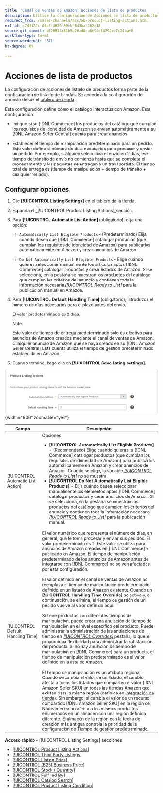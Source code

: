 ```yaml
---
title: 'Canal de ventas de Amazon: acciones de lista de productos'
description: Utilice la configuración de Acciones de lista de productos para definir cómo interactúa el catálogo de Commerce con Amazon.
redirect_from: /sales-channels/asc/ob-product-listing-actions.html
exl-id: c7d3f22c-05c6-4826-99eb-543bac462cf8
source-git-commit: df26834c81b5e26ad0ea8c94c14292eb7c24bae8
workflow-type: tm+mt
source-wordcount: '571'
ht-degree: 0%

---
```


# Acciones de lista de productos

La configuración de acciones de listado de productos forma parte de la configuración de listado de tiendas. Se accede a la configuración de anuncio desde el [tablero de tienda](./amazon-store-dashboard.md).

Esta configuración define cómo el catálogo interactúa con Amazon. Esta configuración:

- Indique si su [!DNL Commerce] los productos del catálogo que cumplan los requisitos de idoneidad de Amazon se envían automáticamente a su [!DNL Amazon Seller Central] cuenta para crear anuncios.

- Establecer el tiempo de manipulación predeterminado para un pedido. Este valor define el número de días necesarios para procesar y enviar un pedido. Por ejemplo, si alguien selecciona el envío en 2 días, ese tiempo de tránsito de envío no comienza hasta que se completa el procesamiento y los paquetes se entregan a un transportista. El tiempo total de entrega es (tiempo de manipulación + tiempo de tránsito + cualquier feriado).

## Configurar opciones

1. Clic **[!UICONTROL Listing Settings]** en el tablero de la tienda.

1. Expanda el _[!UICONTROL Product Listing Actions]_sección.

1. Para **[!UICONTROL Automatic List Action]** (obligatorio), elija una opción:

   - `Automatically List Eligible Products` - (Predeterminado) Elija cuándo desea que [!DNL Commerce] catalogar productos (que cumplan los requisitos de idoneidad de Amazon) para publicarlos automáticamente en Amazon y crear anuncios de Amazon.

   - `Do Not Automatically List Eligible Products` - Elige cuándo quieres seleccionar manualmente los artículos aptos [!DNL Commerce] catalogar productos y crear listados de Amazon. Si se selecciona, en la pestaña se muestran los productos del catálogo que cumplen los criterios del anuncio y contienen toda la información necesaria [_[!UICONTROL Ready to List]_](./ready-to-list.md) para la publicación manual en Amazon.

1. Para **[!UICONTROL Default Handling Time]** (obligatorio), introduzca el número de días necesarios para el plazo antes del envío.

   El valor predeterminado es `2` días.

   >[!NOTE]
   >
   >Este valor de tiempo de entrega predeterminado solo es efectivo para anuncios de Amazon creados mediante el canal de ventas de Amazon. Cualquier anuncio de Amazon que se haya creado en su [!DNL Amazon Seller Central] Esta cuenta utiliza el tiempo de gestión predeterminado establecido en Amazon.

1. Cuando termine, haga clic en **[!UICONTROL Save listing settings]**.

![Acciones de lista de productos](assets/amazon-product-listing-actions.png){width="600" zoomable="yes"}

| Campo | Descripción |
|--- |--- |
| [!UICONTROL Automatic List Action] | Opciones:<ul><li>**[!UICONTROL Automatically List Eligible Products]** - (Recomendado) Elige cuando quieras tu [!DNL Commerce] catalogar productos (que cumplan los requisitos de idoneidad de Amazon) para publicarlos automáticamente en Amazon y crear anuncios de Amazon. Cuando se elige, la variable [_[!UICONTROL Ready to List]_](./ready-to-list.md) no se muestra. </li><li>**[!UICONTROL Do Not Automatically List Eligible Products]** - Elija cuándo desea seleccionar manualmente los elementos aptos [!DNL Commerce] catalogar productos y crear anuncios de Amazon. Si se selecciona, en la pestaña se muestran los productos del catálogo que cumplen los criterios del anuncio y contienen toda la información necesaria [_[!UICONTROL Ready to List]_](./ready-to-list.md) para la publicación manual.</li></ul> |
| [!UICONTROL Default Handling Time] | El valor numérico que representa el número de días, en general, que le toma procesar y enviar sus pedidos. El valor predeterminado es `2`. Este valor se utiliza para anuncios de Amazon creados en [!DNL Commerce] y publicado en Amazon. El tiempo de manipulación predeterminado de los anuncios de Amazon antes de integrarse con [!DNL Commerce] no se ven afectados por esta configuración.<br><br>El valor definido en el canal de ventas de Amazon no reemplaza el tiempo de manipulación predeterminado definido en un listado de Amazon existente. Cuando un **[!UICONTROL Handling Time Override]** se activa y, a continuación, se elimina, el tiempo de gestión de un pedido vuelve al valor definido aquí.<br><br>Si tiene productos con diferentes tiempos de manipulación, puede crear una anulación de tiempo de manipulación en el nivel específico del producto. Puede administrar la administración de las anulaciones de tiempo en [_[!UICONTROL Overrides]_](./overrides.md) pestaña, lo que le proporciona flexibilidad para administrar la satisfacción del producto. Si no hay anulación de tiempo de manipulación en [!DNL Commerce] para un producto, el tiempo de manipulación predeterminado es el valor definido en la lista de Amazon.<br><br>El tiempo de manipulación es un atributo regional. Cuando se cambia el valor de un listado, el cambio afecta a todos los listados que comparten el valor [!DNL Amazon Seller SKU] en todas las tiendas Amazon que existan para la misma región (definida en [integración de tienda](./store-integration.md)). Sin embargo, si cambia el valor de un recurso compartido [!DNL Amazon Seller SKU] en la región de Norteamérica no afecta a los mismos productos enumerados en un almacén con una región definida diferente. El almacén de la región con la fecha de creación más antigua controla la prioridad de la configuración de Tiempo de gestión predeterminado. |

**Acceso rápido** - [!UICONTROL Listing Settings] secciones

- [[!UICONTROL Product Listing Actions]](./product-listing-actions.md)
- [[!UICONTROL Third Party Listings]](./third-party-listing-settings.md)
- [[!UICONTROL Listing Price]](./listing-price.md)
- [[!UICONTROL (B2B) Business Price]](./business-pricing.md)
- [[!UICONTROL Stock / Quantity]](./stock-quantity.md)
- [[!UICONTROL Fulfilled By]](./fulfilled-by.md)
- [[!UICONTROL Catalog Search]](./catalog-search.md)
- [[!UICONTROL Product Listing Condition]](./product-listing-condition.md)

